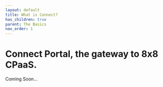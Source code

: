 ```yaml
---
layout: default
title: What is Connect?
has_children: true
parent: The Basics
nav_order: 1
---
```


# Connect Portal, the gateway to 8x8 CPaaS.

Coming Soon...  
